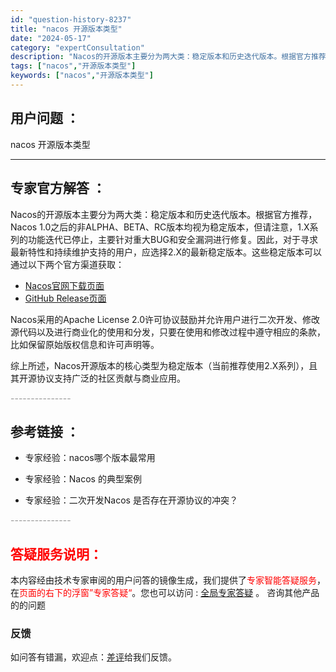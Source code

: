 ```yaml
---
id: "question-history-8237"
title: "nacos 开源版本类型"
date: "2024-05-17"
category: "expertConsultation"
description: "Nacos的开源版本主要分为两大类：稳定版本和历史迭代版本。根据官方推荐，Nacos 1.0之后的非ALPHA、BETA、RC版本均视为稳定版本，但请注意，1.X系列的功能迭代已停止，主要针对重大BUG和安全漏洞进行修复。因此，对于寻求最新特性和持续维护支持的用户，应选择2.X的最新稳定版本。这些稳"
tags: ["nacos","开源版本类型"]
keywords: ["nacos","开源版本类型"]
---
```


## 用户问题 ： 
 nacos 开源版本类型  

---------------
## 专家官方解答 ：

Nacos的开源版本主要分为两大类：稳定版本和历史迭代版本。根据官方推荐，Nacos 1.0之后的非ALPHA、BETA、RC版本均视为稳定版本，但请注意，1.X系列的功能迭代已停止，主要针对重大BUG和安全漏洞进行修复。因此，对于寻求最新特性和持续维护支持的用户，应选择2.X的最新稳定版本。这些稳定版本可以通过以下两个官方渠道获取：

- [Nacos官网下载页面](https://nacos.io/download/nacos-server/)
- [GitHub Release页面](https://github.com/alibaba/nacos/releases)

Nacos采用的Apache License 2.0许可协议鼓励并允许用户进行二次开发、修改源代码以及进行商业化的使用和分发，只要在使用和修改过程中遵守相应的条款，比如保留原始版权信息和许可声明等。

综上所述，Nacos开源版本的核心类型为稳定版本（当前推荐使用2.X系列），且其开源协议支持广泛的社区贡献与商业应用。


<font color="#949494">---------------</font> 


## 参考链接 ：

* 专家经验：nacos哪个版本最常用 
 
 * 专家经验：Nacos 的典型案例 
 
 * 专家经验：二次开发Nacos 是否存在开源协议的冲突？ 


 <font color="#949494">---------------</font> 
 


## <font color="#FF0000">答疑服务说明：</font> 

本内容经由技术专家审阅的用户问答的镜像生成，我们提供了<font color="#FF0000">专家智能答疑服务</font>，在<font color="#FF0000">页面的右下的浮窗”专家答疑“</font>。您也可以访问 : [全局专家答疑](https://answer.opensource.alibaba.com/docs/intro) 。 咨询其他产品的的问题

### 反馈
如问答有错漏，欢迎点：[差评](https://ai.nacos.io/user/feedbackByEnhancerGradePOJOID?enhancerGradePOJOId=13589)给我们反馈。
